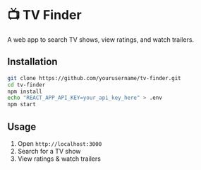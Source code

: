 # 📺 TV Finder

A web app to search TV shows, view ratings, and watch trailers.

## Installation
```bash
git clone https://github.com/yourusername/tv-finder.git
cd tv-finder
npm install
echo "REACT_APP_API_KEY=your_api_key_here" > .env
npm start
```

## Usage
1. Open `http://localhost:3000`
2. Search for a TV show
3. View ratings & watch trailers
